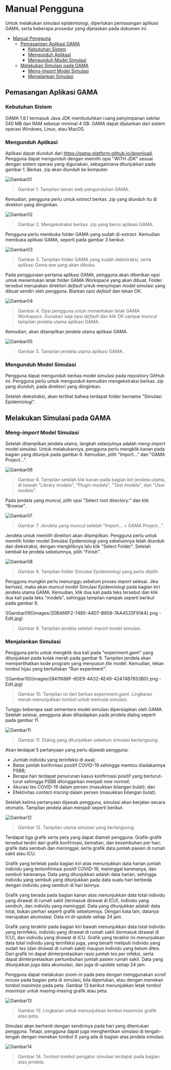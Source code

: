 # Manual Pengguna

Untuk melakukan simulasi epidemiologi, diperlukan pemasangan aplikasi GAMA, serta beberapa prosedur yang dijelaskan pada dokumen ini.

- [Manual Pengguna](#Manual-Pengguna)
  - [Pemasangan Aplikasi GAMA](#Pemasangan-Aplikasi-GAMA)
    - [Kebutuhan Sistem](#Kebutuhan-Sistem)
    - [Mengunduh Aplikasi](#Mengunduh-Aplikasi)
    - [Mengunduh Model Simulasi](#Mengunduh-Model-Simulasi)
  - [Melakukan Simulasi pada GAMA](#Melakukan-simulasi-pada-gama)
    - [Meng-*import* Model Simulasi](#meng-import-model-simulasi)
    - [Menjalankan Simulasi](#Menjalankan-Simulasi)

## Pemasangan Aplikasi GAMA

### Kebutuhan Sistem

GAMA 1.8.1 termasuk Java JDK membutuhkan ruang penyimpanan sekitar 540 MB dan RAM sebesar minimal 4 GB. GAMA dapat dijalankan dari sistem operasi Windows, Linux, atau MacOS.

### Mengunduh Aplikasi

Aplikasi dapat diunduh dari https://gama-platform.github.io/download. Pengguna dapat mengunduh dengan memilih opsi "WITH JDK" sesuai dengan sistem operasi yang digunakan, sebagaimana ditunjukkan pada gambar 1. Berkas .zip akan diunduh ke komputer.

![Gambar01](images/image-20200926121022834.png)

> Gambar 1. Tampilan laman web pengunduhan GAMA.

Kemudian, pengguna perlu untuk *extract* berkas .zip yang diunduh itu di direktori yang diinginkan.

![Gambar02](images/image-20200926121305955.png)

> Gambar 2. Mengekstraksi berkas .zip yang berisi aplikasi GAMA.

Pengguna perlu membuka folder GAMA yang sudah di-*extract*. Kemudian membuka aplikasi GAMA, seperti pada gambar 3 berikut.

![Gambar03](images/image-20200926121556501.png)

> Gambar 3. Tampilan folder GAMA yang sudah diekstraksi, serta aplikasi Gama.exe yang akan dibuka.

Pada penggunaan pertama aplikasi GAMA, pengguna akan diberikan opsi untuk menentukan letak folder GAMA Workspace yang akan dibuat. Folder tersebut merupakan direktori *default* untuk menyimpan model simulasi yang dibuat sendiri oleh pengguna. Biarkan opsi *default* dan tekan OK.

![Gambar04](images/image-20200926122238604.png)

> Gambar 4. Opsi pengguna untuk menentukan letak GAMA Workspace. Gunakan saja opsi *default* dan klik OK sampai muncul tampilan jendela utama aplikasi GAMA.

Kemudian, akan ditampilkan jendela utama aplikasi GAMA.

![Gambar05](images/image-20200926122739887.png)

> Gambar 5. Tampilan jendela utama aplikasi GAMA.

### Mengunduh Model Simulasi

Pengguna dapat mengunduh berkas model simulasi pada repository GitHub ini. Pengguna perlu untuk mengunduh kemudian mengekstraksi berkas .zip yang diunduh, pada direktori yang diinginkan. 

Setelah diekstraksi, akan terlihat bahwa terdapat folder bernama "Simulasi Epidemiologi".

## Melakukan Simulasi pada GAMA

### Meng-*import* Model Simulasi

Setelah ditampilkan jendela utama, langkah selanjutnya adalah meng-*import* model simulasi. Untuk melakukannya, pengguna perlu mengklik kanan pada bagian yang ditunjuk pada gambar 6. Kemudian, pilih "Import..." dan "GAMA Project...".

![Gambar06](images/image-20200926123021935.png)

> Gambar 6. Tampilan setelah klik kanan pada bagian kiri jendela utama, di bawah "Library models", "Plugin models", "Test models", dan "User models".

Pada jendela yang muncul, pilih opsi "Select root directory:" dan klik "Browse".

![Gambar07](images/image-20200926123240634.png)

> Gambar 7. Jendela yang muncul setelah "Import... > GAMA Project...".

Jendela untuk memilih direktori akan ditampilkan. Pengguna perlu untuk memilih folder model Simulasi Epidemiologi yang sebelumnya telah diunduh dan diekstraksi, dengan mengkliknya lalu klik "Select Folder". Setelah kembali ke jendela sebelumnya, pilih "Finish".

![Gambar08](images/image-20200926123526189.png)

> Gambar 8. Tampilan folder Simulasi Epidemiologi yang perlu dipilih.

Pengguna mungkin perlu menunggu sebelum proses *import* selesai. Jika berhasil, maka akan muncul model Simulasi Epidemiologi pada bagian kiri jendela utama GAMA. Kemudian, klik dua kali pada teks tersebut dan klik dua kali pada teks "models", sehingga tampilan nampak seperti berikut pada gambar 9.

![Gambar09](images/2DB466F2-7485-44D7-B658-7AA4533F91A4}.png - Edit.jpg)

> Gambar 9. Tampilan jendela setelah *import* model simulasi.

### Menjalankan Simulasi

Pengguna perlu untuk mengklik dua kali pada "experiment.gaml" yang ditunjukkan pada kotak merah pada gambar 9. Tampilan jendela akan memperlihatkan kode program yang menyusun *file* model. Kemudian, tekan tombol hijau yang bertuliskan "Run experiment".

![Gambar10](images/{8411688F-6DE9-4A32-AE49-42474B7853B0}.png - Edit.jpg)

> Gambar 10. Tampilan isi dari berkas experiment.gaml. Lingkaran merah menunjukkan tombol untuk memulai simulasi.

Tunggu beberapa saat sementara model simulasi dipersiapkan oleh GAMA. Setelah selesai, pengguna akan dihadapkan pada jendela dialog seperti pada gambar 11.

![Gambar11](images/image-20200926125344997.png)

>  Gambar 11. Dialog yang ditunjukkan sebelum simulasi berlangsung.

Akan terdapat 5 pertanyaan yang perlu dijawab pengguna:

- Jumlah individu yang terinfeksi di awal;
- Batas jumlah konfirmasi positif COVID-19 sehingga memicu diadakannya PSBB;
- Berapa hari terdapat penurunan kasus konfirmasi positif yang berturut-turut sehingga PSBB dilonggarkan menjadi *new normal*;
- Akurasi tes COVID-19 dalam persen (masukkan bilangan bulat); dan
- Efektivitas *contact-tracing* dalam persen (masukkan bilangan bulat).

Setelah kelima pertanyaan dijawab pengguna, simulasi akan berjalan secara otomatis. Tampilan jendela akan menjadi seperti berikut.

![Gambar12](images/image-20200926125558722.png)

> Gambar 12. Tampilan utama simulasi yang berlangsung.  

Terdapat tiga grafik serta peta yang dapat diamati pengguna. Grafik-grafik tersebut terdiri dari grafik konfirmasi, kematian, dan kesembuhan per hari; grafik data sembuh dan meninggal; serta grafik data jumlah pasien di rumah sakit atau ICU.

Grafik yang terletak pada bagian kiri atas menunjukkan data harian jumlah individu yang terkonfirmasi positif COVID-19, meninggal karenanya, dan sembuh karenanya. Data yang ditunjukkan adalah data harian, sehingga individu yang sembuh yang ditunjukkan pada data suatu hari berbeda dengan individu yang sembuh di hari lainnya.

Grafik yang berada pada bagian kanan atas menunjukkan data total individu yang dirawat di rumah sakit (termasuk dirawat di ICU), individu yang sembuh, dan individu yang meninggal. Data yang ditunjukkan adalah data total, bukan perhari seperti grafik sebelumnya. Dengan kata lain, datanya merupakan akumulasi. Data ini di-*update* setiap 24 jam.

Grafik yang terakhir pada bagian kiri bawah menunjukkan data total individu yang terinfeksi, individu yang dirawat di rumah sakit (termasuk dirawat di ICU), dan individu yang dirawat di ICU. Grafik yang terakhir ini menunjukkan data total individu yang terinfeksi juga, yang berarti meliputi individu yang sudah tes (dan dirawat di rumah sakit) maupun individu yang belum dites. Dari grafik ini dapat diinterpretasikan rasio jumlah tes per infeksi, serta dapat diinterpretasikan pertumbuhan jumlah pasien rumah sakit. Data yang ditunjukkan juga data akumulasi, dan juga di-*update* setiap 24 jam.

Pengguna dapat melakukan *zoom-in* pada peta dengan menggunakan *scroll* *mouse* pada bagian peta di simulasi, bila diperlukan, atau dengan menekan tombol *maximize* pada peta. Gambar 13 berikut menunjukkan letak tombol *maximize* untuk masing-masing grafik atau peta.

![Gambar13](images/image-20200926132619408.png)

> Gambar 13. Lingkaran untuk menunjukkan tombol *maximize* grafik atau peta.

Simulasi akan berhenti dengan sendirinya pada hari yang ditentukan pengguna. Tetapi, pengguna dapat juga menghentikan simulasi di tengah-tengah dengan menekan tombol X yang ada di bagian atas jendela simulasi.

![Gambar14](images/{C4BDEFEE-3B44-4484-93D2-85549B037E48}.png.jpg)

> Gambar 14. Tombol-tombol pengatur simulasi terdapat pada bagian atas jendela.

